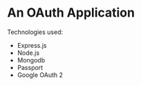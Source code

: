 # An OAuth Application
Technologies used:
* Express.js
* Node.js
* Mongodb
* Passport
* Google OAuth 2